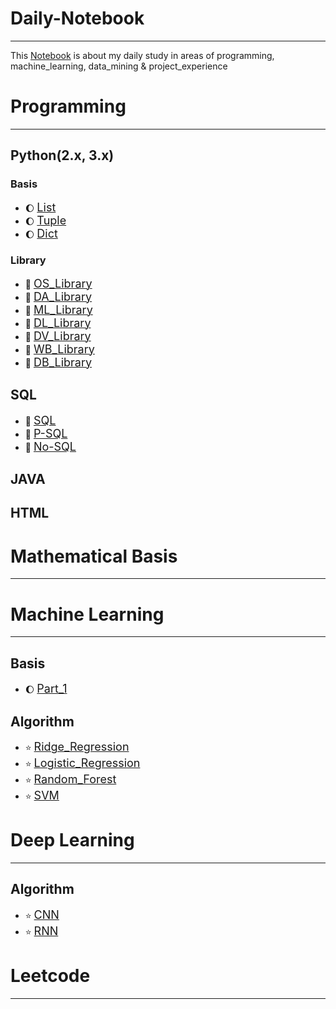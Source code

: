 # Daily-Notebook
---
This [Notebook](https://github.com/Baijiaoo/Daily-Notebook) is about my daily study in areas of programming, machine_learning,</bn> data_mining & project_experience

# Programming
---
## Python(2.x, 3.x)
### Basis
* :moon: [<font size=+1>List</font>](/Programming/Python/Basis/List.md)
* :moon: [<font size=+1>Tuple</font>](/Programming/Python/Basis/Tuple.md)
* :moon: [<font size=+1>Dict</font>](/Programming/Python/Basis/Dict.md)
### Library
* :banana: [<font size=+1>OS_Library</font>](/Programming/Python/Library/OS_Library)
* :melon: [<font size=+1>DA_Library</font>](/Programming/Python/Library/DA_Library)
* :watermelon: [<font size=+1>ML_Library</font>](/Programming/Python/Library/ML_Library)
* :orange: [<font size=+1>DL_Library</font>](/Programming/Python/Library/DL_Library)
* :lemon: [<font size=+1>DV_Library</font>](/Programming/Python/Library/DV_Library)
* :apple: [<font size=+1>WB_Library</font>](/Programming/Python/Library/WB_Library)
* :pear: [<font size=+1>DB_Library</font>](/Programming/Python/Library/DB_Library)

## SQL
* :eggplant: [<font size=+1>SQL</font>](/Programming/SQL/SQL)
* :tomato: [<font size=+1>P-SQL</font>](/Programming/SQL/P-SQL)
* :potato: [<font size=+1>No-SQL</font>](/Programming/SQL/No-SQL)

## JAVA

## HTML

# Mathematical Basis
---

# Machine Learning
---
## Basis
* :moon: [<font size=+1>Part_1</font>](/Machine_Learning/Basis/Part_1.md)
## Algorithm
* :star: [<font size=+1>Ridge_Regression</font>](/Machine_Learning/Algorithm/Ridge_Rgression)
* :star: [<font size=+1>Logistic_Regression</font>](/Machine_Learning/Algorithm/Logistic_Regression)
* :star: [<font size=+1>Random_Forest</font>](/Machine_Learning/Algorithm/Random_Forest)
* :star: [<font size=+1>SVM</font>](/Machine_Learning/Algorithm/SVM)
# Deep Learning
---
## Algorithm
* :star: [<font size=+1>CNN</font>](/Deep_Learning/Algorithm/CNN)
* :star: [<font size=+1>RNN</font>](/Deep_Learning/Algorithm/RNN)
# Leetcode
---

